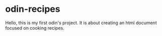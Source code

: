 # odin-recipes
Hello, this is my first odin's project. It is about creating an html document focused on cooking recipes.